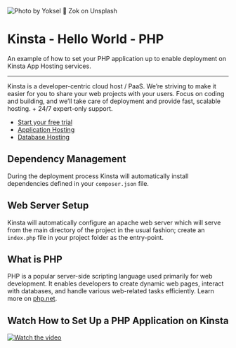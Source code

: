 ![Photo by Yoksel 🌿 Zok on Unsplash](https://user-images.githubusercontent.com/2342458/202706130-d6d2995a-9171-4619-ab15-abc93603fa86.png)

# Kinsta - Hello World - PHP
An example of how to set your PHP application up to enable deployment on Kinsta App Hosting services.

---
Kinsta is a developer-centric cloud host / PaaS. We’re striving to make it easier for you to share your web projects with your users. Focus on coding and building, and we’ll take care of deployment and provide fast, scalable hosting. + 24/7 expert-only support.

- [Start your free trial](https://kinsta.com/signup/?product_type=app-db)
- [Application Hosting](https://kinsta.com/application-hosting)
- [Database Hosting](https://kinsta.com/database-hosting)

## Dependency Management
During the deployment process Kinsta will automatically install dependencies defined in your `composer.json` file.

## Web Server Setup
Kinsta will automatically configure an apache web server which will serve from the main directory of the project in the usual fashion; create an `index.php` file in your project folder as the entry-point.

## What is PHP
PHP is a popular server-side scripting language used primarily for web development. It enables developers to create dynamic web pages, interact with databases, and handle various web-related tasks efficiently. Learn more on [php.net](https://php.net).

## Watch How to Set Up a PHP Application on Kinsta
[![Watch the video](https://img.youtube.com/vi/PCvrcyV3_hI/maxresdefault.jpg)](https://www.youtube.com/watch?v=PCvrcyV3_hI)
